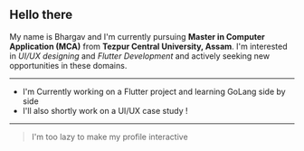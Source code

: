 ## Hello there

My name is Bhargav and I'm currently pursuing **Master in Computer Application (MCA)** from **Tezpur Central University, Assam**. I'm interested in *UI/UX designing* and *Flutter Development* and actively seeking new opportunities in these domains.

---

- I'm Currently working on a Flutter project and learning GoLang side by side
- I'll also shortly work on a UI/UX case study !

---

>I'm too lazy to make my profile interactive